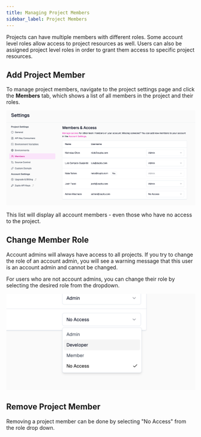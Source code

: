 ```yaml
---
title: Managing Project Members
sidebar_label: Project Members
---
```


Projects can have multiple members with different roles. Some account level
roles allow access to project resources as well. Users can also be assigned
project level roles in order to grant them access to specific project resources.

## Add Project Member

To manage project members, navigate to the project settings page and click 
the **Members** tab, which shows a list of all members in the project and
their roles.

![Project Members](../../../public/media/managing-project-members/image-1.png)

This list will display all account members - even those who have no access to
the project.

## Change Member Role

<EnterpriseFeature name="Role Based Access Control" />

Account admins will always have access to all projects. If you try to change the
role of an account admin, you will see a warning message that this user is an
account admin and cannot be changed.

For users who are not account admins, you can change their role by selecting the
desired role from the dropdown.

![Member Role](../../../public/media/managing-project-members/image-2.png)

## Remove Project Member

Removing a project member can be done by selecting "No Access" from the role
drop down.
